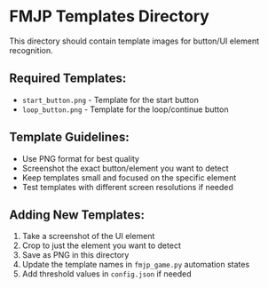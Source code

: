 # FMJP Templates Directory

This directory should contain template images for button/UI element recognition.

## Required Templates:
- `start_button.png` - Template for the start button
- `loop_button.png` - Template for the loop/continue button

## Template Guidelines:
- Use PNG format for best quality
- Screenshot the exact button/element you want to detect
- Keep templates small and focused on the specific element
- Test templates with different screen resolutions if needed

## Adding New Templates:
1. Take a screenshot of the UI element
2. Crop to just the element you want to detect
3. Save as PNG in this directory
4. Update the template names in `fmjp_game.py` automation states
5. Add threshold values in `config.json` if needed 